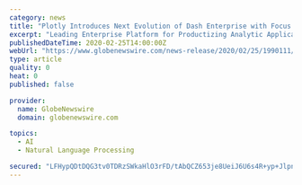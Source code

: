 ```yaml
---
category: news
title: "Plotly Introduces Next Evolution of Dash Enterprise with Focus on Kubernetes and High Availability Environments"
excerpt: "Leading Enterprise Platform for Productizing Analytic Applications built in Python and R Expands Support for Use Across Clusters, Adds New Starter App Set to Speed Exploration and Delivery"
publishedDateTime: 2020-02-25T14:00:00Z
webUrl: "https://www.globenewswire.com/news-release/2020/02/25/1990111/0/en/Plotly-Introduces-Next-Evolution-of-Dash-Enterprise-with-Focus-on-Kubernetes-and-High-Availability-Environments.html"
type: article
quality: 0
heat: 0
published: false

provider:
  name: GlobeNewswire
  domain: globenewswire.com

topics:
  - AI
  - Natural Language Processing

secured: "LFHypQDtDQG3tv0TDRzSWkaHlO3rFD/tAbQCZ653je8UeiJ6U6s4R+yp+JlpnQKZ6EfgZfyGu3E1QSka62xbuod9aHpjjy6XC784RIo2DjQKtpZ/p1C31PTlNe6Lcym1DONYCn8WJZ87YdZQjwaK/SiL1zn2Q8QyU8mpdA4f2u8aoQ/HOueVGvrpZugJYhaB4QDK2t77cMBVsIV2PV1iMw36RyUGNrCTjFyR6Ohw4Ec/4rjgzSwWde66OSo+rvCmweFk81KvTLTXIdAvUFNJkYB2s7kZj97JJ6mdp9DqmtR95sUL9wqJOMZrfduKqfKs;26W3RzFNwNZLyGdiRxb8cg=="
---
```


